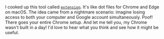 I cooked up this tool called [`extension`](https://github.com/8ta4/extension). It's like dot files for Chrome and Edge on macOS. The idea came from a nightmare scenario: imagine losing access to both your computer and Google account simultaneously. Poof! There goes your entire Chrome setup. And let me tell you, my Chrome wasn't built in a day! I'd love to hear what you think and see how it might be useful.
